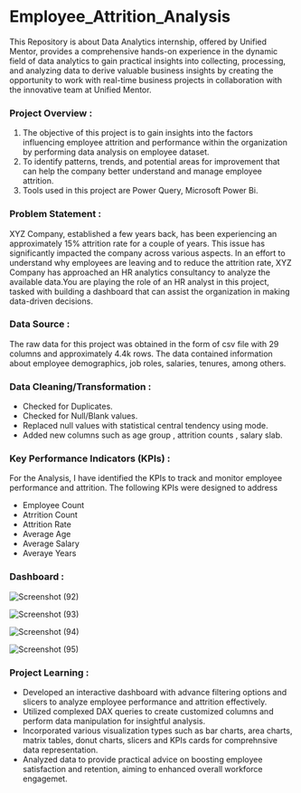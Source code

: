 # Employee_Attrition_Analysis
This Repository is about Data Analytics internship, offered by Unified Mentor, provides a comprehensive hands-on experience in the dynamic field of data analytics to gain practical insights 
into collecting, processing, and analyzing data to derive valuable business insights by creating the opportunity to work with real-time business projects in collaboration with the
innovative team at Unified Mentor.
<br>
<h3>Project Overview :</h3>
<ol type="1">
  <li>
    The objective of this project is to gain insights into the factors influencing employee attrition
    and performance within the organization by performing data analysis on employee dataset.
  </li>
  <li>
    To identify patterns, trends, and potential areas for improvement that can help the company better understand and manage employee attrition.
  </li>
  <li>
    Tools used in this project are Power Query, Microsoft Power Bi.
  </li>
</ol>
<h3>Problem Statement :</h3>
XYZ Company, established a few years back, has been experiencing an approximately 15% attrition rate for a couple of years. 
This issue has significantly impacted the company across various aspects. In an effort to understand why employees are leaving and to reduce the attrition rate,
 XYZ Company has approached an HR analytics consultancy to analyze the available data.You are playing the role of an HR analyst in this project, 
tasked with building a dashboard that can assist the organization in making data-driven decisions.
<h3>Data Source :</h3>
The raw data for this project was obtained in the form of csv file with 29 columns and approximately 4.4k rows.
The data contained information about employee demographics, job roles, salaries, tenures, among others.
<h3>Data Cleaning/Transformation :</h3>
<ul>
  <li>Checked for Duplicates.</li>
  <li>Checked for Null/Blank values.</li>
  <li>Replaced null values with statistical central tendency using mode.</li>
  <li>Added new columns such as age group , attrition counts , salary slab.</li>
</ul>
<h3>Key Performance Indicators (KPIs) :</h3>
For the Analysis, I have identified the KPIs to track and monitor employee performance and attrition. The following KPIs were designed to address
<ul>
  <li>Employee Count</li>
  <li> Atrrition Count</li>
  <li> Attrition Rate </li>
  <li> Average Age </li>
  <li> Average Salary</li>
  <li>Averaye Years</li>
</ul>
<h3>Dashboard :</h3>

![Screenshot (92)](https://github.com/Kashish0612/Employee_Attrition_Analysis/assets/134590814/c54adc48-482f-4410-a767-a49c49bf5034)


![Screenshot (93)](https://github.com/Kashish0612/Employee_Attrition_Analysis/assets/134590814/2e9a5801-34b1-49ae-94f0-058a9dbdff2d)


![Screenshot (94)](https://github.com/Kashish0612/Employee_Attrition_Analysis/assets/134590814/49875eda-65f4-4644-814d-caec09aa7964)


![Screenshot (95)](https://github.com/Kashish0612/Employee_Attrition_Analysis/assets/134590814/148da8d4-a969-4d83-8655-c956f689cbae)

<h3>Project Learning :</h3>
<ul>
  <li>Developed an interactive dashboard with advance filtering options and slicers to analyze employee performance and attrition effectively.</li>
  <li>Utilized complexed DAX queries to create customized columns and perform data manipulation for insightful analysis.</li>
  <li>Incorporated various visualization types such as bar charts, area charts, matrix tables, donut charts, slicers and KPIs cards for comprehnsive data representation.</li>
  <li>Analyzed data to provide practical advice on boosting employee satisfaction and retention, aiming to enhanced overall workforce engagemet.</li>
</ul>

